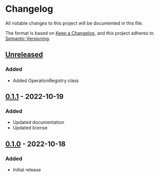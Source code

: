 # Changelog

All notable changes to this project will be documented in this file.

The format is based on [Keep a Changelog](https://keepachangelog.com/en/1.0.0/),
and this project adheres to [Semantic Versioning](https://semver.org/spec/v2.0.0.html).

## [Unreleased]

### Added

- Added OperationRegistry class
  
## [0.1.1] - 2022-10-19

### Added

- Updated documentation
- Updated license

## [0.1.0] - 2022-10-18

### Added

- Initial release

<!---
When fixing merge conflicts below, make sure you do it correctly.
Top line must have "unreleased" label and range from latest version to HEAD.
--->
<!-- prettier-ignore -->
[Unreleased]: https://github.com/nelsongomes/reliable-caching/compare/v0.1.1...HEAD
[0.1.1]: https://github.com/nelsongomes/reliable-caching/compare/v0.1.0...v0.1.1
[0.1.0]: https://github.com/nelsongomes/reliable-caching/compare/v0.0.0...v0.1.0
